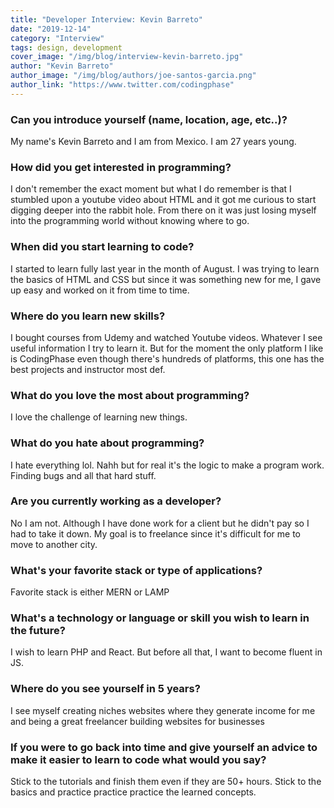 ```yaml
---
title: "Developer Interview: Kevin Barreto"
date: "2019-12-14"
category: "Interview"
tags: design, development
cover_image: "/img/blog/interview-kevin-barreto.jpg"
author: "Kevin Barreto"
author_image: "/img/blog/authors/joe-santos-garcia.png"
author_link: "https://www.twitter.com/codingphase"
---
```


### Can you introduce yourself (name, location, age, etc..)?

My name's Kevin Barreto and I am from Mexico. I am 27 years young.

### How did you get interested in programming?

I don't remember the exact moment but what I do remember is that I stumbled upon a youtube video about HTML and it got me curious to start digging deeper into the rabbit hole. From there on it was just losing myself into the programming world without knowing where to go.

### When did you start learning to code?

I started to learn fully last year in the month of August. I was trying to learn the basics of HTML and CSS but since it was something new for me, I gave up easy and worked on it from time to time.

### Where do you learn new skills?

I bought courses from Udemy and watched Youtube videos. Whatever I see useful information I try to learn it. But for the moment the only platform I like is CodingPhase even though there's hundreds of platforms, this one has the best projects and instructor most def.

### What do you love the most about programming?

I love the challenge of learning new things.

### What do you hate about programming?

I hate everything lol. Nahh but for real it's the logic to make a program work. Finding bugs and all that hard stuff.

### Are you currently working as a developer?

No I am not. Although I have done work for a client but he didn't pay so I had to take it down. My goal is to freelance since it's difficult for me to move to another city.

### What's your favorite stack or type of applications?

Favorite stack is either MERN or LAMP

### What's a technology or language or skill you wish to learn in the future?

I wish to learn PHP and React. But before all that, I want to become fluent in JS.

### Where do you see yourself in 5 years?

I see myself creating niches websites where they generate income for me and being a great freelancer building websites for businesses

### If you were to go back into time and give yourself an advice to make it easier to learn to code what would you say?

Stick to the tutorials and finish them even if they are 50+ hours. Stick to the basics and practice practice practice the learned concepts.
